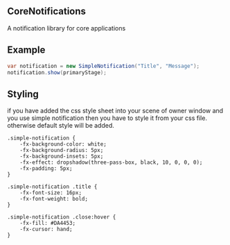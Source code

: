 ## CoreNotifications

A notification library for core applications

## Example

```java
var notification = new SimpleNotification("Title", "Message");
notification.show(primaryStage);
```

## Styling
if you have added the css style sheet into your scene of owner window and you use simple notification then you have to style it from your css file.
<br>
otherwise default style will be added.

```
.simple-notification {
    -fx-background-color: white;
    -fx-background-radius: 5px;
    -fx-background-insets: 5px;
    -fx-effect: dropshadow(three-pass-box, black, 10, 0, 0, 0);
    -fx-padding: 5px;
}

.simple-notification .title {
    -fx-font-size: 16px;
    -fx-font-weight: bold;
}

.simple-notification .close:hover {
    -fx-fill: #DA4453;
    -fx-cursor: hand;
}
```